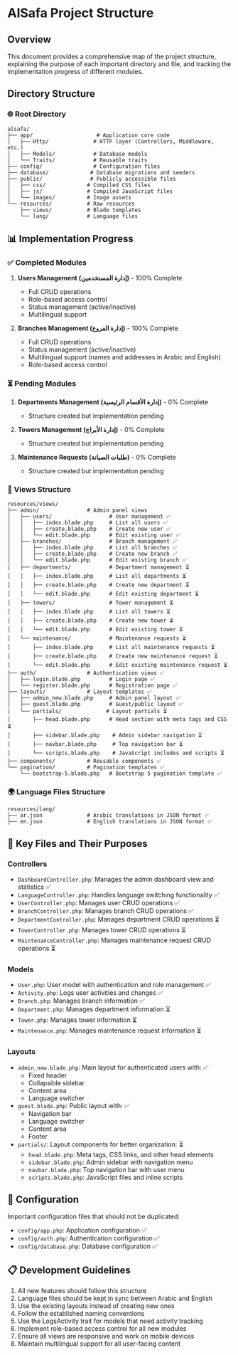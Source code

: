 # AlSafa Project Structure

## Overview
This document provides a comprehensive map of the project structure, explaining the purpose of each important directory and file, and tracking the implementation progress of different modules.

## Directory Structure

### 🌐 Root Directory
```
alsafa/
├── app/                    # Application core code
│   ├── Http/              # HTTP layer (Controllers, Middleware, etc.)
│   ├── Models/            # Database models
│   └── Traits/            # Reusable traits
├── config/                # Configuration files
├── database/             # Database migrations and seeders
├── public/               # Publicly accessible files
│   ├── css/             # Compiled CSS files
│   ├── js/              # Compiled JavaScript files
│   └── images/          # Image assets
└── resources/           # Raw resources
    ├── views/           # Blade templates
    └── lang/            # Language files
```

## 📊 Implementation Progress

### ✅ Completed Modules
1. **Users Management (إدارة المستخدمين)** - 100% Complete
   - Full CRUD operations
   - Role-based access control
   - Status management (active/inactive)
   - Multilingual support

2. **Branches Management (إدارة الفروع)** - 100% Complete
   - Full CRUD operations
   - Status management (active/inactive)
   - Multilingual support (names and addresses in Arabic and English)
   - Role-based access control

### ⏳ Pending Modules
1. **Departments Management (إدارة الأقسام الرئيسية)** - 0% Complete
   - Structure created but implementation pending

2. **Towers Management (إدارة الأبراج)** - 0% Complete
   - Structure created but implementation pending

3. **Maintenance Requests (طلبات الصيانة)** - 0% Complete
   - Structure created but implementation pending

### 📝 Views Structure
```
resources/views/
├── admin/               # Admin panel views
│   ├── users/                  # User management ✅
│   │   ├── index.blade.php     # List all users ✅
│   │   ├── create.blade.php    # Create new user ✅
│   │   └── edit.blade.php      # Edit existing user ✅
│   ├── branches/               # Branch management ✅
│   │   ├── index.blade.php     # List all branches ✅
│   │   ├── create.blade.php    # Create new branch ✅
│   │   └── edit.blade.php      # Edit existing branch ✅
│   ├── departments/            # Department management ⏳
│   │   ├── index.blade.php     # List all departments ⏳
│   │   ├── create.blade.php    # Create new department ⏳
│   │   └── edit.blade.php      # Edit existing department ⏳
│   ├── towers/                 # Tower management ⏳
│   │   ├── index.blade.php     # List all towers ⏳
│   │   ├── create.blade.php    # Create new tower ⏳
│   │   └── edit.blade.php      # Edit existing tower ⏳
│   └── maintenance/            # Maintenance requests ⏳
│       ├── index.blade.php     # List all maintenance requests ⏳
│       ├── create.blade.php    # Create new maintenance request ⏳
│       └── edit.blade.php      # Edit existing maintenance request ⏳
├── auth/                # Authentication views ✅
│   ├── login.blade.php         # Login page ✅
│   └── register.blade.php      # Registration page ✅
├── layouts/             # Layout templates ✅
│   ├── admin_new.blade.php     # Admin panel layout ✅
│   ├── guest.blade.php         # Guest/public layout ✅
│   └── partials/              # Layout partials ⏳
│       ├── head.blade.php      # Head section with meta tags and CSS ⏳
│       ├── sidebar.blade.php    # Admin sidebar navigation ⏳
│       ├── navbar.blade.php     # Top navigation bar ⏳
│       └── scripts.blade.php    # JavaScript includes and scripts ⏳
├── components/          # Reusable components ✅
└── pagination/          # Pagination templates ✅
    └── bootstrap-5.blade.php   # Bootstrap 5 pagination template ✅
```

### 🌍 Language Files Structure
```
resources/lang/
├── ar.json              # Arabic translations in JSON format ✅
├── en.json              # English translations in JSON format ✅

```

## 🔑 Key Files and Their Purposes

### Controllers
- `DashboardController.php`: Manages the admin dashboard view and statistics ✅
- `LanguageController.php`: Handles language switching functionality ✅
- `UserController.php`: Manages user CRUD operations ✅
- `BranchController.php`: Manages branch CRUD operations ✅
- `DepartmentController.php`: Manages department CRUD operations ⏳
- `TowerController.php`: Manages tower CRUD operations ⏳
- `MaintenanceController.php`: Manages maintenance request CRUD operations ⏳

### Models
- `User.php`: User model with authentication and role management ✅
- `Activity.php`: Logs user activities and changes ✅
- `Branch.php`: Manages branch information ✅
- `Department.php`: Manages department information ⏳
- `Tower.php`: Manages tower information ⏳
- `Maintenance.php`: Manages maintenance request information ⏳

### Layouts
- `admin_new.blade.php`: Main layout for authenticated users with: ✅
  - Fixed header
  - Collapsible sidebar
  - Content area
  - Language switcher
- `guest.blade.php`: Public layout with: ✅
  - Navigation bar
  - Language switcher
  - Content area
  - Footer
- `partials/`: Layout components for better organization: ⏳
  - `head.blade.php`: Meta tags, CSS links, and other head elements
  - `sidebar.blade.php`: Admin sidebar with navigation menu
  - `navbar.blade.php`: Top navigation bar with user menu
  - `scripts.blade.php`: JavaScript files and inline scripts

## 🔧 Configuration
Important configuration files that should not be duplicated:
- `config/app.php`: Application configuration ✅
- `config/auth.php`: Authentication configuration ✅
- `config/database.php`: Database configuration ✅

## 📋 Development Guidelines
1. All new features should follow this structure
2. Language files should be kept in sync between Arabic and English
3. Use the existing layouts instead of creating new ones
4. Follow the established naming conventions
5. Use the LogsActivity trait for models that need activity tracking
6. Implement role-based access control for all new modules
7. Ensure all views are responsive and work on mobile devices
8. Maintain multilingual support for all user-facing content

